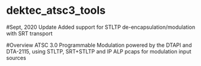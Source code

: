 # dektec_atsc3_tools

#Sept, 2020 Update
Added support for STLTP de-encapsulation/modulation with SRT transport 


#Overview
ATSC 3.0 Programmable Modulation powered by the DTAPI and DTA-2115, using STLTP, SRT+STLTP and IP ALP pcaps for modulation input sources


